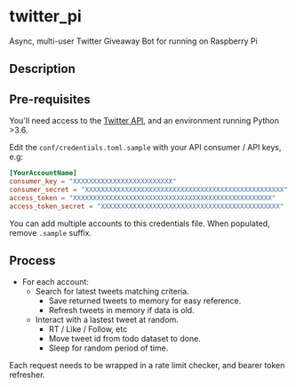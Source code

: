 # twitter_pi
Async, multi-user Twitter Giveaway Bot for running on Raspberry Pi

## Description

## Pre-requisites
You'll need access to the [Twitter API](https://developer.twitter.com/en/products/twitter-api), and an environment running Python >3.6.

Edit the `conf/credentials.toml.sample` with your API consumer / API keys, e.g:
``` toml
[YourAccountName]
consumer_key = "XXXXXXXXXXXXXXXXXXXXXXXXX"
consumer_secret = "XXXXXXXXXXXXXXXXXXXXXXXXXXXXXXXXXXXXXXXXXXXXXXXXXX"
access_token = "XXXXXXXXXXXXXXXXXXXXXXXXXXXXXXXXXXXXXXXXXXXXXXXXXX"
access_token_secret = "XXXXXXXXXXXXXXXXXXXXXXXXXXXXXXXXXXXXXXXXXXXXX"
```
You can add multiple accounts to this credentials file. When populated, remove `.sample` suffix.

## Process
- For each account:
    - Search for latest tweets matching criteria.
        - Save returned tweets to memory for easy reference.
        - Refresh tweets in memory if data is old.
    - Interact with a lastest tweet at random.
        - RT / Like / Follow, etc
        - Move tweet id from todo dataset to done.
        - Sleep for random period of time.

Each request needs to be wrapped in a rate limit checker, and bearer token refresher.
